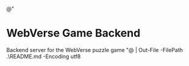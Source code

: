@"
# WebVerse Game Backend
Backend server for the WebVerse puzzle game
"@ | Out-File -FilePath .\README.md -Encoding utf8